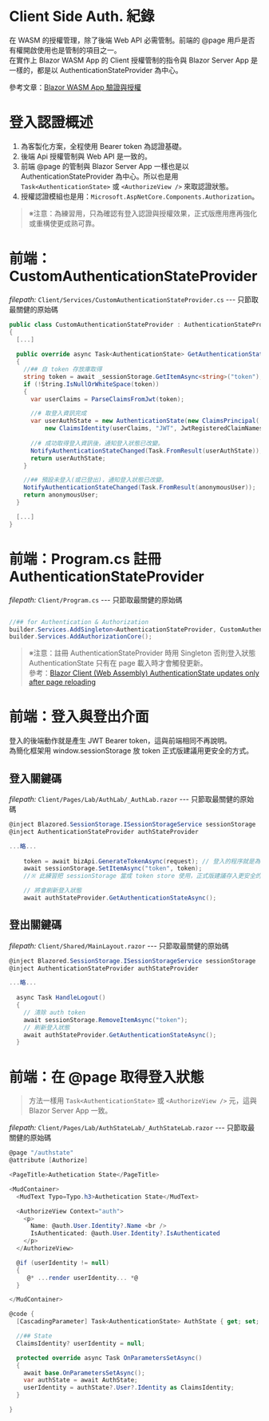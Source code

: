 # Client Side Auth. 紀錄
在 WASM 的授權管理，除了後端 Web API 必需管制。前端的 @page 用戶是否有權開啟使用也是管制的項目之一。  
在實作上 Blazor WASM App 的 Client 授權管制的指令與 Blazor Server App 是一樣的，都是以 AuthenticationStateProvider 為中心。

參考文章：[Blazor WASM App 驗證與授權](https://rely-ky.gitbook.io/gitbook/blazor-wasm-app-yan-zheng-yu-shou-quan)

# 登入認證概述
1. 為客製化方案，全程使用 Bearer token 為認證基礎。
2. 後端 Api 授權管制與 Web API 是一致的。
3. 前端 @page 的管制與 Blazor Server App 一樣也是以 AuthenticationStateProvider 為中心。所以也是用 `Task<AuthenticationState>` 或 `<AuthorizeView />` 來取認證狀態。
4. 授權認證模組也是用：`Microsoft.AspNetCore.Components.Authorization`。
  
> ※注意：為練習用，只為確認有登入認證與授權效果，正式版應用應再強化或重構使更成熟可靠。

# 前端：CustomAuthenticationStateProvider
*filepath:* `Client/Services/CustomAuthenticationStateProvider.cs`  --- 只節取最關健的原始碼  
```csharp
public class CustomAuthenticationStateProvider : AuthenticationStateProvider
{
  [...]
  
  public override async Task<AuthenticationState> GetAuthenticationStateAsync()
  {
    //## 自 token 存放庫取得
    string token = await _sessionStorage.GetItemAsync<string>("token");
    if (!String.IsNullOrWhiteSpace(token))
    {
      var userClaims = ParseClaimsFromJwt(token);

      //# 取登入資訊完成
      var userAuthState = new AuthenticationState(new ClaimsPrincipal(
	      new ClaimsIdentity(userClaims, "JWT", JwtRegisteredClaimNames.GivenName, null)));
		  
	  //# 成功取得登入資訊後，通知登入狀態已改變。
      NotifyAuthenticationStateChanged(Task.FromResult(userAuthState));
      return userAuthState;
    }

    //## 預設未登入(或已登出)，通知登入狀態已改變。
    NotifyAuthenticationStateChanged(Task.FromResult(anonymousUser));
    return anonymousUser;
  }

  [...]
}
```

# 前端：Program.cs 註冊 AuthenticationStateProvider
*filepath:* `Client/Program.cs`   --- 只節取最關健的原始碼   
```csharp

//## for Authentication & Authorization
builder.Services.AddSingleton<AuthenticationStateProvider, CustomAuthenticationStateProvider>();
builder.Services.AddAuthorizationCore();

``` 
> ※注意：註冊 AuthenticationStateProvider 時用 Singleton 否則登入狀態 AuthenticationState 只有在 page 載入時才會觸發更新。   
> 參考：[Blazor Client (Web Assembly) AuthenticationState updates only after page reloading](https://stackoverflow.com/questions/59909081/blazor-client-web-assembly-authenticationstate-updates-only-after-page-reloadi)

# 前端：登入與登出介面
登入的後端動作就是產生 JWT Bearer token，這與前端相同不再說明。   
為簡化框架用 window.sessionStorage 放 token 正式版建議用更安全的方式。
	
## 登入關鍵碼
*filepath:* `Client/Pages/Lab/AuthLab/_AuthLab.razor`   --- 只節取最關健的原始碼   
```csharp
@inject Blazored.SessionStorage.ISessionStorageService sessionStorage
@inject AuthenticationStateProvider authStateProvider

...略...
	
    token = await bizApi.GenerateTokenAsync(request); // 登入的程序就是為了取到 auth token。
    await sessionStorage.SetItemAsync("token", token); 
    //※ 此練習把 sessionStorage 當成 token store 使用，正式版建議存入更安全的地方或加密。

    // 將會刷新登入狀態
    await authStateProvider.GetAuthenticationStateAsync();

```	
	
## 登出關鍵碼
*filepath:* `Client/Shared/MainLayout.razor`   --- 只節取最關健的原始碼   
```csharp
@inject Blazored.SessionStorage.ISessionStorageService sessionStorage
@inject AuthenticationStateProvider authStateProvider

...略...
	
  async Task HandleLogout()
  {
    // 清除 auth token
    await sessionStorage.RemoveItemAsync("token"); 
    // 刷新登入狀態
    await authStateProvider.GetAuthenticationStateAsync();
  }
```	
	
# 前端：在 @page 取得登入狀態
> 方法一樣用 `Task<AuthenticationState>` 或 `<AuthorizeView />` 元，這與 Blazor Server App 一致。   
	
*filepath:* `Client/Pages/Lab/AuthStateLab/_AuthStateLab.razor`   --- 只節取最關健的原始碼   
```csharp
@page "/authstate"
@attribute [Authorize]

<PageTitle>Authetication State</PageTitle>

<MudContainer>
  <MudText Typo=Typo.h3>Authetication State</MudText>

  <AuthorizeView Context="auth">
    <p>
      Name: @auth.User.Identity?.Name <br />
      IsAuthenticated: @auth.User.Identity?.IsAuthenticated
    </p>
  </AuthorizeView>

  @if (userIdentity != null)
  {
     @* ...render userIdentity... *@    
  }

</MudContainer>

@code {
  [CascadingParameter] Task<AuthenticationState> AuthState { get; set; }

  //## State
  ClaimsIdentity? userIdentity = null;

  protected override async Task OnParametersSetAsync()
  {
    await base.OnParametersSetAsync();
    var authState = await AuthState;
    userIdentity = authState?.User?.Identity as ClaimsIdentity;
  }

}
```	
